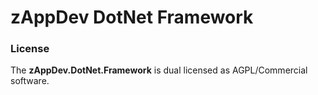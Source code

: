 # zAppDev DotNet Framework

### License

The **zAppDev.DotNet.Framework** is dual licensed as AGPL/Commercial software.